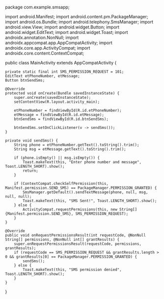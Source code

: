 package com.example.smsapp;

import android.Manifest;
import android.content.pm.PackageManager;
import android.os.Bundle;
import android.telephony.SmsManager;
import android.view.View;
import android.widget.Button;
import android.widget.EditText;
import android.widget.Toast;
import androidx.annotation.NonNull;
import androidx.appcompat.app.AppCompatActivity;
import androidx.core.app.ActivityCompat;
import androidx.core.content.ContextCompat;

public class MainActivity extends AppCompatActivity {

    private static final int SMS_PERMISSION_REQUEST = 101;
    EditText etPhoneNumber, etMessage;
    Button btnSendSms;

    @Override
    protected void onCreate(Bundle savedInstanceState) {
        super.onCreate(savedInstanceState);
        setContentView(R.layout.activity_main);

        etPhoneNumber = findViewById(R.id.etPhoneNumber);
        etMessage = findViewById(R.id.etMessage);
        btnSendSms = findViewById(R.id.btnSendSms);

        btnSendSms.setOnClickListener(v -> sendSms());
    }

    private void sendSms() {
        String phone = etPhoneNumber.getText().toString().trim();
        String msg = etMessage.getText().toString().trim();

        if (phone.isEmpty() || msg.isEmpty()) {
            Toast.makeText(this, "Enter phone number and message", Toast.LENGTH_SHORT).show();
            return;
        }

        if (ContextCompat.checkSelfPermission(this, Manifest.permission.SEND_SMS) == PackageManager.PERMISSION_GRANTED) {
            SmsManager.getDefault().sendTextMessage(phone, null, msg, null, null);
            Toast.makeText(this, "SMS Sent!", Toast.LENGTH_SHORT).show();
        } else {
            ActivityCompat.requestPermissions(this, new String[]{Manifest.permission.SEND_SMS}, SMS_PERMISSION_REQUEST);
        }
    }

    @Override
    public void onRequestPermissionsResult(int requestCode, @NonNull String[] permissions, @NonNull int[] grantResults) {
        super.onRequestPermissionsResult(requestCode, permissions, grantResults);
        if (requestCode == SMS_PERMISSION_REQUEST && grantResults.length > 0 && grantResults[0] == PackageManager.PERMISSION_GRANTED) {
            sendSms();
        } else {
            Toast.makeText(this, "SMS permission denied", Toast.LENGTH_SHORT).show();
        }
    }
}

